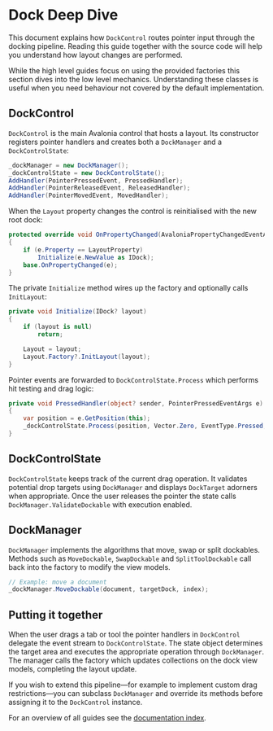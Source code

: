 # Dock Deep Dive

This document explains how `DockControl` routes pointer input through the docking pipeline. Reading this guide together with the source code will help you understand how layout changes are performed.

While the high level guides focus on using the provided factories this section
dives into the low level mechanics. Understanding these classes is useful when
you need behaviour not covered by the default implementation.

## DockControl

`DockControl` is the main Avalonia control that hosts a layout. Its constructor registers pointer handlers and creates both a `DockManager` and a `DockControlState`:

```csharp
_dockManager = new DockManager();
_dockControlState = new DockControlState();
AddHandler(PointerPressedEvent, PressedHandler);
AddHandler(PointerReleasedEvent, ReleasedHandler);
AddHandler(PointerMovedEvent, MovedHandler);
```

When the `Layout` property changes the control is reinitialised with the new root dock:

```csharp
protected override void OnPropertyChanged(AvaloniaPropertyChangedEventArgs e)
{
    if (e.Property == LayoutProperty)
        Initialize(e.NewValue as IDock);
    base.OnPropertyChanged(e);
}
```

The private `Initialize` method wires up the factory and optionally calls `InitLayout`:

```csharp
private void Initialize(IDock? layout)
{
    if (layout is null)
        return;

    Layout = layout;
    Layout.Factory?.InitLayout(layout);
}
```

Pointer events are forwarded to `DockControlState.Process` which performs hit testing and drag logic:

```csharp
private void PressedHandler(object? sender, PointerPressedEventArgs e)
{
    var position = e.GetPosition(this);
    _dockControlState.Process(position, Vector.Zero, EventType.Pressed, ToDragAction(e), this, Layout?.Factory?.DockControls);
}
```

## DockControlState

`DockControlState` keeps track of the current drag operation. It validates potential drop targets using `DockManager` and displays `DockTarget` adorners when appropriate. Once the user releases the pointer the state calls `DockManager.ValidateDockable` with execution enabled.

## DockManager

`DockManager` implements the algorithms that move, swap or split dockables. Methods such as `MoveDockable`, `SwapDockable` and `SplitToolDockable` call back into the factory to modify the view models.

```csharp
// Example: move a document
_dockManager.MoveDockable(document, targetDock, index);
```

## Putting it together

When the user drags a tab or tool the pointer handlers in `DockControl` delegate the event stream to `DockControlState`. The state object determines the target area and executes the appropriate operation through `DockManager`. The manager calls the factory which updates collections on the dock view models, completing the layout update.

If you wish to extend this pipeline—for example to implement custom drag
restrictions—you can subclass `DockManager` and override its methods before
assigning it to the `DockControl` instance.

For an overview of all guides see the [documentation index](README.md).

